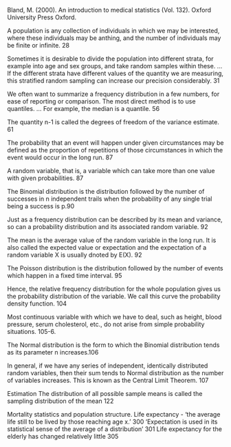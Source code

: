 ﻿Bland, M. (2000). An introduction to medical statistics (Vol. 132). Oxford University Press Oxford. 

A population is any collection of individuals in which we may be interested, where these individuals may be anthing, and the number of individuals may be finite or infinite. 28

Sometimes it is desirable to divide the population into different strata, for example into age and sex groups, and take random samples within these. … If the different strata have different values of the quantity we are measuring, this stratified random sampling  can increase our precision considerably. 31

We often want to summarize a frequency distribution in a few numbers, for ease of reporting or comparison. The most direct method is to use quantiles. … For example, the median is a quantile. 56

The quantity n-1 is called the degrees of freedom of the variance estimate. 61

The probability that an event will happen under given circumstances may be defined as the proportion of repetitions of those circumstances in which the event would occur in the long run. 87

A random variable,  that is, a variable which can take more than one value with given probabilities. 87

The Binomial distribution is the distribution followed by the number of successes in n independent trails when the probability of any single trial being a success is p.90

Just as a frequency distribution can be described by its mean and variance, so can a probability distribution and its associated random variable. 92

The mean is the average value of the random variable in the long run. It is also called the expected value or expectation and the expectation of a random variable X is usually dnoted by E(X). 92

The Poisson distribution is the distribution followed by the number of events which happen in a fixed time interval. 95

Hence, the relative frequency distribution for the whole population gives us the probability distribution of the variable. We call this curve the probability density function. 104

Most continuous variable with which we have to deal, such as height, blood pressure, serum cholesterol, etc., do not arise from simple probability situations. 105-6.

The Normal distribution is the form to which the Binomial distribution tends as its parameter n increases.106

In general, if we have any series of independent, identically distributed random variables, then their sum tends to Normal distribution as the number of variables increases. This is known as the Central Limit Theorem. 107

Estimation
The distribution of all possible sample means is called the sampling distribution of the mean 122

Mortality statistics and population structure.
Life expectancy - ‘the average life still to be lived by those reaching age x.’ 300
‘Expectation is used in its statistical sense of the average of a distribution’ 301
Life expectancy for the elderly has changed relatively little 305
